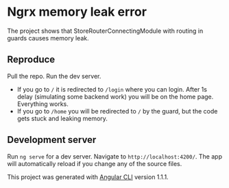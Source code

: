 # Ngrx memory leak error

The project shows that StoreRouterConnectingModule with routing in guards causes memory leak.

## Reproduce

Pull the repo. Run the dev server.

* If you go to `/` it is redirected to `/login` where you can login. After 1s delay (simulating some backend work) you will be on the home page. Everything works.
* If you go to `/home` you will be redirected to `/` by the guard, but the code gets stuck and leaking memory.

## Development server

Run `ng serve` for a dev server. Navigate to `http://localhost:4200/`. The app will automatically reload if you change any of the source files.


This project was generated with [Angular CLI](https://github.com/angular/angular-cli) version 1.1.1.
